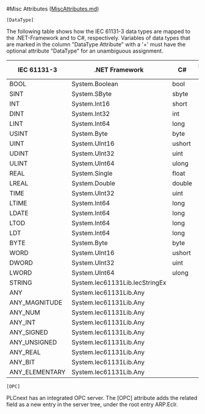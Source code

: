 #Misc Attributes
([MiscAttributes.md](MiscAttributes.md))

`[DataType]`

The following table shows how the IEC 61131-3 data types
are mapped to the .NET-Framework and to C#, respectively.
Variables of data types that are marked in the column "DataType Attribute" with
a '+' must have the optional attribute "DataType" for an unambiguous assignment.

| IEC 61131-3       | .NET Framework                 | C#     | DataType Attribute  |
|-------------------|--------------------------------|--------|-----------|
|    BOOL           | System.Boolean                 | bool   |     -     |
|    SINT           | System.SByte                   | sbyte  |     -     |
|    INT            | System.Int16                   | short  |     -     |
|    DINT           | System.Int32                   | int    |     -     |
|    LINT           | System.Int64                   | long   |     -     |
|    USINT          | System.Byte                    | byte   |     -     |
|    UINT           | System.UInt16                  | ushort |     -     |
|    UDINT          | System.UInt32                  | uint   |     -     |
|    ULINT          | System.UInt64                  | ulong  |     -     |
|    REAL           | System.Single                  | float  |     -     |
|    LREAL          | System.Double                  | double |     -     |
|    TIME           | System.UInt32                  | uint   |     +     |
|    LTIME          | System.Int64                   | long   |     +     |
|    LDATE          | System.Int64                   | long   |     +     |
|    LTOD           | System.Int64                   | long   |     +     |
|    LDT            | System.Int64                   | long   |     +     |
|    BYTE           | System.Byte                    | byte   |     +     |
|    WORD           | System.UInt16                  | ushort |     +     |
|    DWORD          | System.UInt32                  | uint   |     +     |
|    LWORD          | System.UInt64                  | ulong  |     +     |
|    STRING         | System.Iec61131Lib.IecStringEx |  |     -     |
|    ANY            | System.Iec61131Lib.Any         |  |     +     |
|    ANY_MAGNITUDE  | System.Iec61131Lib.Any         |  |     +     |
|    ANY_NUM        | System.Iec61131Lib.Any         |  |     +     |
|    ANY_INT        | System.Iec61131Lib.Any         |  |     +     |
|    ANY_SIGNED     | System.Iec61131Lib.Any         |  |     +     |
|    ANY_UNSIGNED   | System.Iec61131Lib.Any         |  |     +     |
|    ANY_REAL       | System.Iec61131Lib.Any         |  |     +     |
|    ANY_BIT        | System.Iec61131Lib.Any         |  |     +     |
|    ANY_ELEMENTARY | System.Iec61131Lib.Any         |  |     +     |

`[OPC]`

PLCnext has an integrated OPC server. The [OPC] attribute adds the related field as a new entry in the server tree, under the root entry ARP.Eclr.